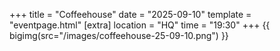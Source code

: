 +++
title = "Coffeehouse"
date = "2025-09-10"
template = "eventpage.html"
[extra]
location = "HQ"
time = "19:30"
+++
{{ bigimg(src="/images/coffeehouse-25-09-10.png") }}
